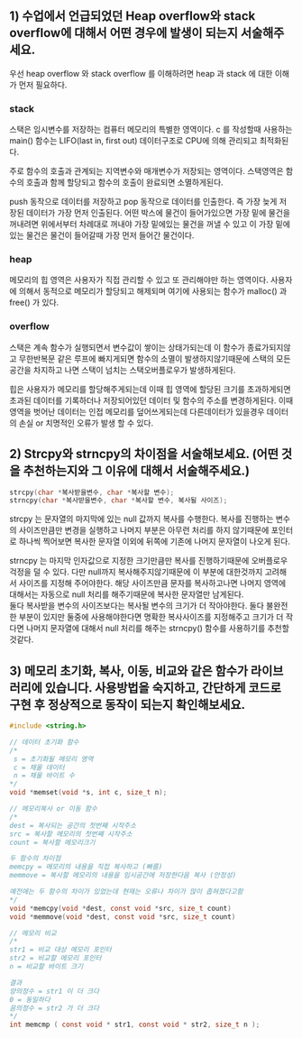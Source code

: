 ## 1) 수업에서 언급되었던 Heap overflow와 stack overflow에 대해서 어떤 경우에 발생이 되는지 서술해주세요.
우선 heap overflow 와 stack overflow 를 이해하려면 heap 과 stack 에 대한 이해가 먼저 필요하다.  

### stack
스택은 임시변수를 저장하는 컴퓨터 메모리의 특별한 영역이다. c 를 작성할때 사용하는 main() 함수는 LIFO(last in, first out) 데이터구조로 CPU에 의해 관리되고 최적화된다.  

주로 함수의 호출과 관계되는 지역변수와 매개변수가 저장되는 영역이다. 스택영역은 함수의 호출과 함께 할당되고 함수의 호출이 완료되면 소멸하게된다.  

push 동작으로 데이터를 저장하고 pop 동작으로 데이터를 인출한다. 즉 가장 늦게 저장된 데이터가 가장 먼저 인출된다. 어떤 박스에 물건이 들어가있으면 가장 밑에 물건을 꺼내려면 위에서부터 차례대로 꺼내야 가장 밑에있는 물건을 꺼낼 수 있고 이 가장 밑에있는 물건은 물건이 들어갈때 가장 먼저 들어간 물건이다.

### heap
메모리의 힙 영역은 사용자가 직접 관리할 수 있고 또 관리해야만 하는 영역이다. 사용자에 의해서 동적으로 메모리가 할당되고 해제되며 여기에 사용되는 함수가 malloc() 과 free() 가 있다.

### overflow
스택은 계속 함수가 실행되면서 변수값이 쌓이는 상태가되는데 이 함수가 종료가되지않고 무한반복문 같은 루프에 빠지게되면 함수의 소멸이 발생하지않기때문에 스택의 모든 공간을 차지하고 나면 스택이 넘치는 스택오버플로우가 발생하게된다.  

힙은 사용자가 메모리를 할당해주게되는데 이때 힙 영역에 할당된 크기를 초과하게되면 초과된 데이터를 기록하더나 저장되어있던 데이터 및 함수의 주소를 변경하게된다. 이때 영역을 벗어난 데이터는 인접 메모리를 덮어쓰게되는데 다른데이터가 있을경우 데이터의 손실 or 치명적인 오류가 발생 할 수 있다.

## 2) Strcpy와 strncpy의 차이점을 서술해보세요. (어떤 것을 추천하는지와 그 이유에 대해서 서술해주세요.)
```c
strcpy(char *복사받을변수, char *복사할 변수);  
strncpy(char *복사받을변수, char *복사할 변수, 복사될 사이즈);  
```

strcpy 는 문자열의 마지막에 있는 null 값까지 복사를 수행한다. 복사를 진행하는 변수의 사이즈만큼만 변경을 실행하고 나머지 부분은 아무런 처리를 하지 않기때문에 포인터로 하나씩 찍어보면 복사한 문자열 이외에 뒤쪽에 기존에 나머지 문자열이 나오게 된다.  

strncpy 는 마지막 인자값으로 지정한 크기만큼만 복사를 진행하기때문에 오버플로우걱정을 덜 수 있다. 다만 null까지 복사해주지않기때문에 이 부분에 대한것까지 고려해서 사이즈를 지정해 주어야한다. 해당 사이즈만큼 문자를 복사하고나면 나머지 영역에 대해서는 자동으로 null 처리를 해주기때문에 복사한 문자열만 남게된다.   
둘다 복사받을 변수의 사이즈보다는 복사될 변수의 크기가 더 작아야한다. 둘다 불완전한 부분이 있지만 둘중에 사용해야한다면 명확한 복사사이즈를 지정해주고 크기가 더 작다면 나머지 문자열에 대해서 null 처리를 해주는 strncpy() 함수를 사용하기를 추천할것같다.


## 3) 메모리 초기화, 복사, 이동, 비교와 같은 함수가 라이브러리에 있습니다. 사용방법을 숙지하고, 간단하게 코드로 구현 후 정상적으로 동작이 되는지 확인해보세요.

```c
#include <string.h>

// 데이터 초기화 함수
/*
 s = 초기화될 메모리 영역
 c = 채울 데이터
 n = 채울 바이트 수
*/
void *memset(void *s, int c, size_t n);

// 메모리복사 or 이동 함수
/*
dest = 복사되는 공간의 첫번째 시작주소
src = 복사할 메모리의 첫번째 시작주소
count = 복사할 메모리크기

두 함수의 차이점
memcpy = 메모리의 내용을 직접 복사하고 (빠름)
memmove = 복사할 메모리의 내용을 임시공간에 저장한다음 복사 (안정성)

예전에는 두 함수의 차이가 있었는데 현재는 오류나 차이가 많이 좁혀졌다고함
*/
void *memcpy(void *dest, const void *src, size_t count)
void *memmove(void *dest, const void *src, size_t count)

// 메모리 비교
/*
str1 = 비교 대상 메모리 포인터
str2 = 비교할 메모리 포인터
n = 비교할 바이트 크기

결과
양의정수 = str1 이 더 크다
0 = 동일하다
음의정수 = str2 가 더 크다
*/
int memcmp ( const void * str1, const void * str2, size_t n );

```